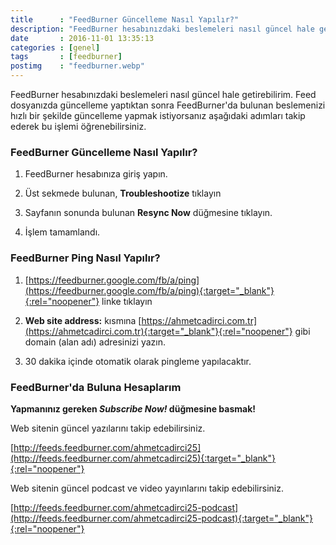 ```yaml
---
title      : "FeedBurner Güncelleme Nasıl Yapılır?"
description: "FeedBurner hesabınızdaki beslemeleri nasıl güncel hale getirebilirim. Feed dosyanızda güncelleme yaptıktan sonra FeedBurner..."
date       : 2016-11-01 13:35:13
categories : [genel]
tags       : [feedburner]
postimg    : "feedburner.webp"
---
```


FeedBurner hesabınızdaki beslemeleri nasıl güncel hale getirebilirim. Feed dosyanızda güncelleme yaptıktan sonra FeedBurner'da bulunan beslemenizi hızlı bir şekilde güncelleme yapmak istiyorsanız aşağıdaki adımları takip ederek bu işlemi öğrenebilirsiniz. 

### FeedBurner Güncelleme Nasıl Yapılır?

1. FeedBurner hesabınıza giriş yapın.

2. Üst sekmede bulunan, **Troubleshootize** tıklayın

3. Sayfanın sonunda bulunan **Resync Now** düğmesine tıklayın.

4. İşlem tamamlandı.

### FeedBurner Ping Nasıl Yapılır?

1. [https://feedburner.google.com/fb/a/ping](https://feedburner.google.com/fb/a/ping){:target="_blank"}{:rel="noopener"} linke tıklayın

2. **Web site address:** kısmına [https://ahmetcadirci.com.tr](https://ahmetcadirci.com.tr){:target="_blank"}{:rel="noopener"} gibi domain (alan adı) adresinizi yazın.

3. 30 dakika içinde otomatik olarak pingleme yapılacaktır.


### FeedBurner'da Buluna Hesaplarım

**Yapmanınız gereken *Subscribe Now!* düğmesine basmak!**

Web sitenin güncel yazılarını takip edebilirsiniz.

[http://feeds.feedburner.com/ahmetcadirci25](http://feeds.feedburner.com/ahmetcadirci25){:target="_blank"}{:rel="noopener"}

Web sitenin güncel podcast ve video yayınlarını takip edebilirsiniz.

[http://feeds.feedburner.com/ahmetcadirci25-podcast](http://feeds.feedburner.com/ahmetcadirci25-podcast){:target="_blank"}{:rel="noopener"}